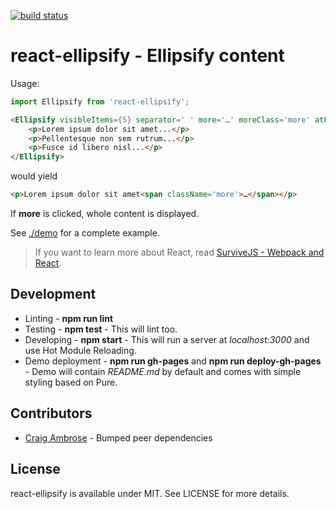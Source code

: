 [![build status](https://secure.travis-ci.org/bebraw/react-ellipsify.png)](http://travis-ci.org/bebraw/react-ellipsify)
# react-ellipsify - Ellipsify content

Usage:

```javascript
import Ellipsify from 'react-ellipsify';
```

```html
<Ellipsify visibleItems={5} separator=' ' more='…' moreClass='more' atFront={true}>
    <p>Lorem ipsum dolor sit amet...</p>
    <p>Pellentesque non sem rutrum...</p>
    <p>Fusce id libero nisl...</p>
</Ellipsify>
```

would yield

```html
<p>Lorem ipsum dolor sit amet<span className='more'>…</span></p>
```

If **more** is clicked, whole content is displayed.

See [./demo](https://github.com/bebraw/react-ellipsify/tree/master/demo) for a complete example.

> If you want to learn more about React, read [SurviveJS - Webpack and React](http://survivejs.com/).

## Development

* Linting - **npm run lint**
* Testing - **npm test** - This will lint too.
* Developing - **npm start** - This will run a server at *localhost:3000* and use Hot Module Reloading.
* Demo deployment - **npm run gh-pages** and **npm run deploy-gh-pages** - Demo will contain *README.md* by default and comes with simple styling based on Pure.

## Contributors

* [Craig Ambrose](https://github.com/craigambrose) - Bumped peer dependencies

## License

react-ellipsify is available under MIT. See LICENSE for more details.

